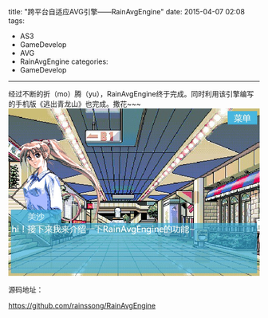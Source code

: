 ﻿title: "跨平台自适应AVG引擎——RainAvgEngine"
date: 2015-04-07 02:08 
tags: 
- AS3
- GameDevelop
- AVG
- RainAvgEngine
categories:
- GameDevelop
---

经过不断的折（mo）腾（yu），RainAvgEngine终于完成。同时利用该引擎编写的手机版《逃出青龙山》也完成。撒花~~~
![RainAvgEngine](../images/rain_avg_engine.jpg "RainAvgEngine")

源码地址：

https://github.com/rainssong/RainAvgEngine